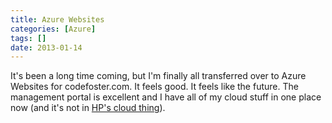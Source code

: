 ```yaml
---
title: Azure Websites
categories: [Azure]
tags: []
date: 2013-01-14
---
```


It's been a long time coming, but I'm finally all transferred over to Azure Websites for codefoster.com. It feels good. It feels like the future. The management portal is excellent and I have all of my cloud stuff in one place now (and it's not in [HP's cloud thing](http://www.youtube.com/watch?v=Tc_J3_SQp6M)).